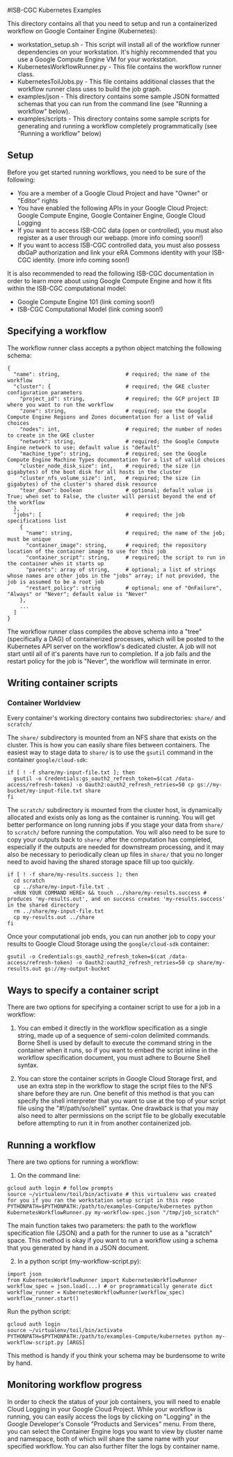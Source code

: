 #ISB-CGC Kubernetes Examples

This directory contains all that you need to setup and run a containerized workflow on Google Container Engine (Kubernetes):
* workstation_setup.sh - This script will install all of the workflow runner dependencies on your workstation.  It's highly recommended that you use a Google Compute Engine VM for your workstation.
* KubernetesWorkflowRunner.py - This file contains the workflow runner class.
* KubernetesToilJobs.py - This file contains additional classes that the workflow runner class uses to build the job graph.
* examples/json - This directory contains some sample JSON formatted schemas that you can run from the command line (see "Running a workflow" below).
* examples/scripts - This directory contains some sample scripts for generating and running a workflow completely programmatically (see "Running a workflow" below)

## Setup

Before you get started running workflows, you need to be sure of the following:
* You are a member of a Google Cloud Project and have "Owner" or "Editor" rights
* You have enabled the following APIs in your Google Cloud Project: Google Compute Engine, Google Container Engine, Google Cloud Logging
* If you want to access ISB-CGC data (open or controlled), you must also register as a user through our webapp.  (more info coming soon!)
* If you want to access ISB-CGC controlled data, you must also possess dbGaP authorization and link your eRA Commons identity with your ISB-CGC identity. (more info coming soon!)

It is also recommended to read the following ISB-CGC documentation in order to learn more about using Google Compute Engine and how it fits within the ISB-CGC computational model:
* Google Compute Engine 101 (link coming soon!)
* ISB-CGC Computational Model (link coming soon!)

## Specifying a workflow

The workflow runner class accepts a python object matching the following schema:
```
{
  "name": string,                     # required; the name of the workflow
  "cluster": {                        # required; the GKE cluster configuration parameters
    "project_id": string,             # required; the GCP project ID where you want to run the workflow
    "zone": string,                   # required; see the Google Compute Engine Regions and Zones documentation for a list of valid choices
    "nodes": int,                     # required; the number of nodes to create in the GKE cluster
    "network": string,                # required; the Google Compute Engine network to use; default value is "default"
    "machine_type": string,           # required; see the Google Compute Engine Machine Types documentation for a list of valid choices
    "cluster_node_disk_size": int,    # required; the size (in gigabytes) of the boot disk for all hosts in the cluster
    "cluster_nfs_volume_size": int,   # required; the size (in gigabytes) of the cluster's shared disk resource
    "tear_down": boolean              # optional; default value is True; when set to False, the cluster will persist beyond the end of the workflow
  },
  "jobs": [                           # required; the job specifications list
    {
      "name": string,                 # required; the name of the job; must be unique
      "container_image": string,      # required; the repository location of the container image to use for this job
      "container_script": string,     # required; the script to run in the container when it starts up
      "parents": array of string,     # optional; a list of strings whose names are other jobs in the "jobs" array; if not provided, the job is assumed to be a root job
      "restart_policy": string        # optional; one of "OnFailure", "Always" or "Never"; default value is "Never"
    },
    ...
  ] 
}
```

The workflow runner class compiles the above schema into a "tree" (specifically a DAG) of containerized processes, which will be posted to the Kubernetes API server on the workflow's dedicated cluster.  A job will not start until all of it's parents have run to completion.  If a job fails and the restart policy for the job is "Never", the workflow will terminate in error.

## Writing container scripts

### Container Worldview
Every container's working directory contains two subdirectories: `share/` and `scratch/`

The `share/` subdirectory is mounted from an NFS share that exists on the cluster.  This is how you can easily share files between containers.
The easiest way to stage data to `share/` is to use the `gsutil` command in the container `google/cloud-sdk`:

```
if [ ! -f share/my-input-file.txt ]; then
  gsutil -o Credentials:gs_oauth2_refresh_token=$(cat /data-access/refresh-token) -o Oauth2:oauth2_refresh_retries=50 cp gs://my-bucket/my-input-file.txt share
fi
```

The `scratch/` subdirectory is mounted from the cluster host, is dynamically allocated and exists only as long as the container is running.  You will get better performance on long running jobs if you stage your data from `share/` to `scratch/` before running the computation.  You will also need to be sure to copy your outputs back to `share/` after the computation has completed, especially if the outputs are needed for downstream processing, and it may also be necessary to periodically clean up files in `share/` that you no longer need to avoid having the shared storage space fill up too quickly.

```
if [ ! -f share/my-results.success ]; then
  cd scratch
  cp ../share/my-input-file.txt .
  <RUN YOUR COMMAND HERE> && touch ../share/my-results.success # produces 'my-results.out', and on success creates 'my-results.success' in the shared directory
  rm ../share/my-input-file.txt
  cp my-results.out ../share
fi
```

Once your computational job ends, you can run another job to copy your results to Google Cloud Storage using the `google/cloud-sdk` container:

```
gsutil -o Credentials:gs_oauth2_refresh_token=$(cat /data-access/refresh-token) -o Oauth2:oauth2_refresh_retries=50 cp share/my-results.out gs://my-output-bucket
```

## Ways to specify a container script

There are two options for specifying a container script to use for a job in a workflow:

1) You can embed it directly in the workflow specification as a single string, made up of a sequence of semi-colon delimited commands.  Borne Shell is used by default to execute the command string in the container when it runs, so if you want to embed the script inline in the workflow specification document, you must adhere to Bourne Shell syntax.

2) You can store the container scripts in Google Cloud Storage first, and use an extra step in the workflow to stage the script files to the NFS share before they are run.  One benefit of this method is that you can specify the shell interpreter that you want to use at the top of your script file using the "#!/path/so/shell" syntax.  One drawback is that you may also need to alter permissions on the script file to be globally executable before attempting to run it in from another containerized job.


## Running a workflow

There are two options for running a workflow:

1) On the command line:

```
gcloud auth login # follow prompts
source ~/virtualenv/toil/bin/activate # this virtualenv was created for you if you ran the workstation setup script in this repo
PYTHONPATH=$PYTHONPATH:/path/to/examples-Compute/kubernetes python KubernetesWorkflowRunner.py my-workflow-spec.json "/tmp/job_scratch"
```

The main function takes two parameters: the path to the workflow specification file (JSON) and a path for the runner to use as a "scratch" space.  This method is okay if you want to run a workflow using a schema that you generated by hand in a JSON document.

2) In a python script (my-workflow-script.py):

```
import json
from KubernetesWorkflowRunner import KubernetesWorkflowRunner
workflow_spec = json.load(...) # or programmatically generate dict
workflow_runner = KubernetesWorkflowRunner(workflow_spec)
workflow_runner.start()
```

Run the python script: 
```
gcloud auth login 
source ~/virtualenv/toil/bin/activate 
PYTHONPATH=$PYTHONPATH:/path/to/examples-Compute/kubernetes python my-workflow-script.py [ARGS]
```

This method is handy if you think your schema may be burdensome to write by hand.

## Monitoring workflow progress

In order to check the status of your job containers, you will need to enable Cloud Logging in your Google Cloud Project.  While your workflow is running, you can easily access the logs by clicking on "Logging" in the Google Developer's Console "Products and Services" menu.  From there, you can select the Container Engine logs you want to view by cluster name and namespace, both of which will share the same name with your specified workflow.  You can also further filter the logs by container name.
